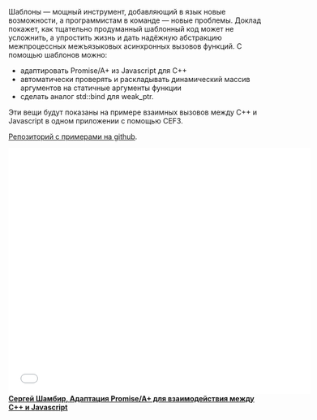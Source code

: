 Шаблоны &mdash; мощный инструмент, добавляющий в язык новые возможности, а программистам в команде &mdash; новые проблемы. Доклад покажет, как тщательно продуманный шаблонный код может не усложнить, а упростить жизнь и дать надёжную абстракцию межпроцессных межъязыковых асинхронных вызовов функций. С помощью шаблонов можно:
- адаптировать Promise/A+ из Javascript для C++
- автоматически проверять и раскладывать динамический массив аргументов на статичные аргументы функции
- сделать аналог std::bind для weak_ptr.

Эти вещи будут показаны на примере взаимных вызовов между C++ и Javascript в одном приложении с помощью CEF3.

[Репозиторий с примерами на github](https://github.com/sergey-shambir/cpp-promise-demo).

<iframe src="//pro.ispringcloud.ru/acc/8gSlStAyNjA2/view/2606-SS3h5-LoBQz-7Fo0V/embedded?from=embed&amp;fit=1" width="595" height="485" border="0"  scrolling="auto" allowtransparency="true" allowfullscreen="1" style="border: medium none; background-color: transparent;" frameborder="0"></iframe><div style="margin-bottom:5px"> <strong> <a href="//pro.ispringcloud.ru/acc/8gSlStAyNjA2/view/2606-SS3h5-LoBQz-7Fo0V/embedded" title="Сергей Шамбир, Адаптация Promise/A+ для взаимодействия между C++ и Javascript" target="_blank">Сергей Шамбир, Адаптация Promise/A+ для взаимодействия между C++ и Javascript</a></strong></div>
